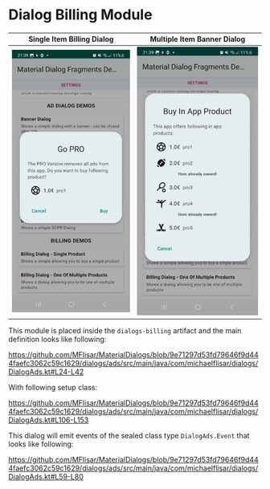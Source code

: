 # Dialog Billing Module

| Single Item Billing Dialog | Multiple Item Banner Dialog |
| :---: | :---: |
| ![Dialog](../images/dialog_billing1.jpg?raw=true "Dialog") | ![Dialog](../images/dialog_billing2.jpg?raw=true "Dialog") |

This module is placed inside the `dialogs-billing` artifact and the main definition looks like following:

https://github.com/MFlisar/MaterialDialogs/blob/9e71297d53fd79646f9d444faefc3062c59c1629/dialogs/ads/src/main/java/com/michaelflisar/dialogs/DialogAds.kt#L24-L42

With following setup class:

https://github.com/MFlisar/MaterialDialogs/blob/9e71297d53fd79646f9d444faefc3062c59c1629/dialogs/ads/src/main/java/com/michaelflisar/dialogs/DialogAds.kt#L106-L153

This dialog will emit events of the sealed class type `DialogAds.Event` that looks like following:

https://github.com/MFlisar/MaterialDialogs/blob/9e71297d53fd79646f9d444faefc3062c59c1629/dialogs/ads/src/main/java/com/michaelflisar/dialogs/DialogAds.kt#L59-L80

